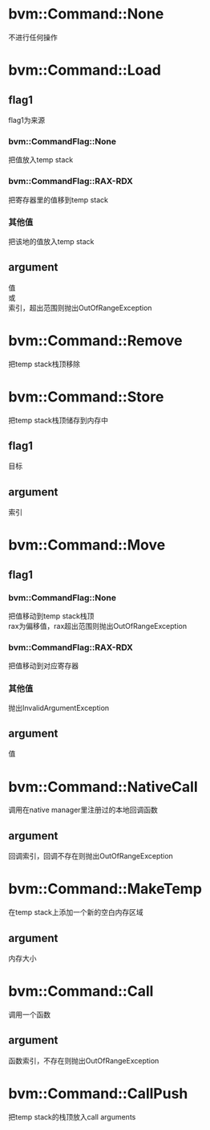 # bvm::Command::None
不进行任何操作

# bvm::Command::Load
## flag1
flag1为来源
### bvm::CommandFlag::None
把值放入temp stack
### bvm::CommandFlag::RAX-RDX
把寄存器里的值移到temp stack
### 其他值
把该地的值放入temp stack
## argument
值  
或  
索引，超出范围则抛出OutOfRangeException

# bvm::Command::Remove
把temp stack栈顶移除

# bvm::Command::Store
把temp stack栈顶储存到内存中
## flag1
目标
## argument
索引

# bvm::Command::Move
## flag1
### bvm::CommandFlag::None
把值移动到temp stack栈顶  
rax为偏移值，rax超出范围则抛出OutOfRangeException
### bvm::CommandFlag::RAX-RDX
把值移动到对应寄存器
### 其他值
抛出InvalidArgumentException
## argument
值

# bvm::Command::NativeCall  
调用在native manager里注册过的本地回调函数  
## argument
回调索引，回调不存在则抛出OutOfRangeException

# bvm::Command::MakeTemp  
在temp stack上添加一个新的空白内存区域  
## argument
内存大小

# bvm::Command::Call
调用一个函数
## argument
函数索引，不存在则抛出OutOfRangeException

# bvm::Command::CallPush
把temp stack的栈顶放入call arguments
